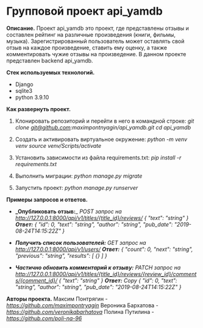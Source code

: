 # Групповой проект api_yamdb

**Описание.**
Проект api_yamdb это проект, где представлены отзывы и составлен рейтинг на различные произведения (книги, фильмы, музыка). Зарегистрированный пользователь может оставлять свой отзыв на каждое произведение, ставить ему оценку, а также комментировать чужие отзывы на произведение. В данном проекте представлен backend api_yamdb.

**Стек используемых технологий.**
* Django 
* sqlite3 
* python 3.9.10

**Как развернуть проект.**
1. Клонировать репозиторий и перейти в него в командной строке:
_git clone git@github.com:maximpontnyagin/api_yamdb.git cd api_yamdb_

2. Cоздать и активировать виртуальное окружение:
_python -m venv venv source venv/Scripts/activate_ 

3. Установить зависимости из файла requirements.txt:
_pip install -r requirements.txt_ 

4. Выполнить миграции:
_python manage.py migrate_

5. Запустить проект:
_python manage.py runserver_

**Примеры запросов и ответов.**
- **_Опубликовать отзыв:**_
_POST запрос на http://127.0.0.1:8000/api/v1/titles/{title_id}/reviews/
{
"text": "string"
}_
**_Ответ:_**
_{
"id": 0,
"text": "string",
"author": "string",
"pub_date": "2019-08-24T14:15:22Z"
}_

- **_Получить список пользователей:_**
_GET запрос на http://127.0.0.1:8000/api/v1/users/_
**_Ответ:_**
_{
"count": 0,
"next": "string",
"previous": "string",
"results": [
{}
]
}_

- **_Частично обновить комментарий к отзыву:_**
_PATCH запрос на http://127.0.0.1:8000/api/v1/titles/{title_id}/reviews/{review_id}/comments/{comment_id}/
{
"text": "string"
}_
**_Ответ:_**
_Copy
{
"id": 0,
"text": "string",
"author": "string",
"pub_date": "2019-08-24T14:15:22Z"
}_

**Авторы проекта.**
Максим Понтрягин - _https://github.com/maximpontryagin_
Вероника Бархатова - _https://github.com/veronikabarhatova_
Полина Путилина - _https://github.com/poli-na-96_
